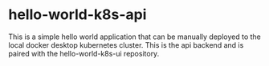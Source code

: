 # hello-world-k8s-api

This is a simple hello world application that can be manually deployed to the local docker desktop kubernetes cluster.  This is the api backend and is paired with the hello-world-k8s-ui repository.

